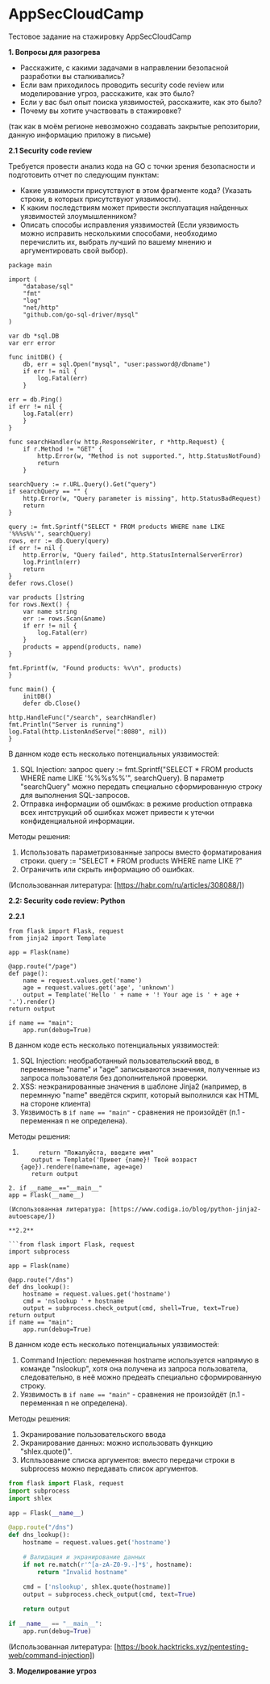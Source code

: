 # AppSecCloudCamp
Тестовое задание на стажировку AppSecCloudCamp

**1. Вопросы для разогрева**
- Расскажите, с какими задачами в направлении безопасной разработки вы сталкивались?
- Если вам приходилось проводить security code review или моделирование угроз, расскажите, как это было?
- Если у вас был опыт поиска уязвимостей, расскажите, как это было?
- Почему вы хотите участвовать в стажировке?

(так как в моём регионе невозможно создавать закрытые репозитории, данную информацию приложу в письме)

**2.1 Security code review**

Требуется провести анализ кода на GO с точки зрения безопасности и подготовить отчет по следующим пунктам:

- Какие уязвимости присутствуют в этом фрагменте кода? (Указать строки, в которых присутствуют уязвимости).
- К каким последствиям может привести эксплуатация найденных уязвимостей злоумышленником?
- Описать способы исправления уязвимостей (Если уязвимость можно исправить несколькими способами, необходимо перечислить их, выбрать лучший по вашему мнению и аргументировать свой выбор).

```
package main

import (
    "database/sql"
    "fmt"
    "log"
    "net/http"
    "github.com/go-sql-driver/mysql"
)

var db *sql.DB
var err error

func initDB() {
    db, err = sql.Open("mysql", "user:password@/dbname")
    if err != nil {
        log.Fatal(err)
    }

err = db.Ping()
if err != nil {
    log.Fatal(err)
    }
}

func searchHandler(w http.ResponseWriter, r *http.Request) {
    if r.Method != "GET" {
        http.Error(w, "Method is not supported.", http.StatusNotFound)
        return
    }

searchQuery := r.URL.Query().Get("query")
if searchQuery == "" {
    http.Error(w, "Query parameter is missing", http.StatusBadRequest)
    return
}

query := fmt.Sprintf("SELECT * FROM products WHERE name LIKE '%%%s%%'", searchQuery)
rows, err := db.Query(query)
if err != nil {
    http.Error(w, "Query failed", http.StatusInternalServerError)
    log.Println(err)
    return
}
defer rows.Close()

var products []string
for rows.Next() {
    var name string
    err := rows.Scan(&name)
    if err != nil {
        log.Fatal(err)
    }
    products = append(products, name)
}

fmt.Fprintf(w, "Found products: %v\n", products)
}

func main() {
    initDB()
    defer db.Close()

http.HandleFunc("/search", searchHandler)
fmt.Println("Server is running")
log.Fatal(http.ListenAndServe(":8080", nil))
}
```
В данном коде есть несколько потенциальных уязвимостей:

1. SQL Injection: запрос query := fmt.Sprintf("SELECT * FROM products WHERE name LIKE '%%%s%%'", searchQuery). В параметр "searchQuery" можно передать специально сформированную строку для выполнения SQL-запросов.
2. Отправка информации об ошмбках: в режиме production отправка всех интструкций об ошибках может привести к утечки конфиденциальной информации.

Методы решения:

1. Использовать параметризованные запросы вместо форматирования строки.
query := "SELECT * FROM products WHERE name LIKE ?"
2. Ограничить или скрыть информацию об ошибках.

(Использованная литература: [https://habr.com/ru/articles/308088/])

**2.2: Security code review: Python**

**2.2.1**
```
from flask import Flask, request
from jinja2 import Template

app = Flask(name)

@app.route("/page")
def page():
    name = request.values.get('name')
    age = request.values.get('age', 'unknown')
    output = Template('Hello ' + name + '! Your age is ' + age + '.').render()
return output

if name == "main":
    app.run(debug=True)
```
В данном коде есть несколько потенциальных уязвимостей:

1. SQL Injection: необработанный пользовательский ввод, в переменные "name" и "age" записываются знаечния, полученные из запроса пользователя без дополнительной проверки. 
2. XSS: неэкранированные значения в шаблоне Jinja2 (например, в перемнную "name" введётся скрипт, который выполнился как HTML на стороне клиента)
3. Уязвимость в `if name == "main"` - сравнения не произойдёт (п.1 - переменная n не определена).

Методы решения: 
1. ```if not name:
        return "Пожалуйста, введите имя"
      output = Template('Привет {name}! Твой возраст {age}).rendere(name=name, age=age)
      return output
```
2. if __name__=="__main__"
app = Flask(__name__)

(Использованная литература: [https://www.codiga.io/blog/python-jinja2-autoescape/])

**2.2**

```from flask import Flask, request
import subprocess

app = Flask(name)

@app.route("/dns")
def dns_lookup():
    hostname = request.values.get('hostname')
    cmd = 'nslookup ' + hostname
    output = subprocess.check_output(cmd, shell=True, text=True)
return output
if name == "main":
    app.run(debug=True)
```

В данном коде есть несколько потенциальных уязвимостей:
1. Command Injection: переменная hostname используется напрямую в команде "nslookup", хотя она получена из запроса пользователа, следовательно, в неё можно предеать специально сформированную строку.
2. Уязвимость в `if name == "main"` - сравнения не произойдёт (п.1 - переменная n не определена).

Методы решения: 
1. Экранирование пользовательского ввода
2. Экранирование данных: можно использовать функцию "shlex.quote()".
3. Испльзование списка аргументов: вместо передачи строки в subprocess можно передaвать список аргументов. 

```python
from flask import Flask, request
import subprocess
import shlex

app = Flask(__name__)

@app.route("/dns")
def dns_lookup():
    hostname = request.values.get('hostname')

    # Валидация и экранирование данных
    if not re.match(r'^[a-zA-Z0-9.-]*$', hostname):
        return "Invalid hostname"

    cmd = ['nslookup', shlex.quote(hostname)]
    output = subprocess.check_output(cmd, text=True)
    
    return output

if __name__ == "__main__":
    app.run(debug=True)
```
(Использованная литература: [https://book.hacktricks.xyz/pentesting-web/command-injection])

**3. Моделирование угроз**
